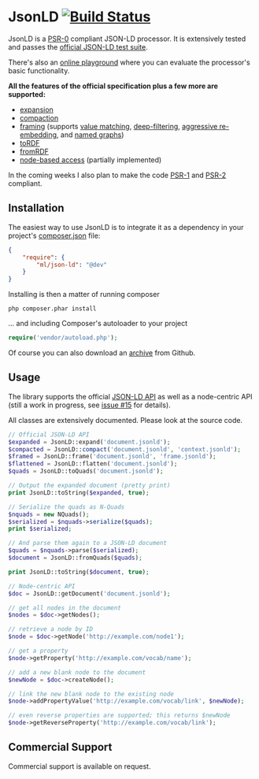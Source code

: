 JsonLD [![Build Status](https://secure.travis-ci.org/lanthaler/JsonLD.png?branch=master)](http://travis-ci.org/lanthaler/JsonLD)
==============

JsonLD is a [PSR-0](https://github.com/php-fig/fig-standards/blob/master/accepted/PSR-0.md) compliant
JSON-LD processor. It is extensively tested and passes the
[official JSON-LD test suite](https://github.com/json-ld/json-ld.org/tree/master/test-suite).

There's also an [online playground](http://www.markus-lanthaler.com/jsonld/playground/) where you can evaluate the
processor's basic functionality.

**All the features of the official specification plus a few more are supported:**

  * [expansion](http://json-ld.org/spec/latest/json-ld-api/#expansion)
  * [compaction](http://json-ld.org/spec/latest/json-ld-api/#compaction)
  * [framing](http://json-ld.org/spec/latest/json-ld-api/#framing) (supports
    [value matching](https://github.com/json-ld/json-ld.org/issues/110),
    [deep-filtering](https://github.com/json-ld/json-ld.org/issues/110),
    [aggressive re-embedding](https://github.com/json-ld/json-ld.org/issues/119), and
    [named graphs](https://github.com/json-ld/json-ld.org/issues/118))
  * [toRDF](http://json-ld.org/spec/latest/json-ld-api/#convert-to-rdf-algorithm)
  * [fromRDF](http://json-ld.org/spec/latest/json-ld-api/#convert-from-rdf-algorithm)
  * [node-based access](https://github.com/lanthaler/JsonLD/issues/15) (partially implemented)

In the coming weeks I also plan to make the code [PSR-1](https://github.com/php-fig/fig-standards/blob/master/accepted/PSR-1-basic-coding-standard.md)
and [PSR-2](https://github.com/php-fig/fig-standards/blob/master/accepted/PSR-2-coding-style-guide.md) compliant.


Installation
------------

The easiest way to use JsonLD is to integrate it as a dependency in your project's
[composer.json](http://getcomposer.org/doc/00-intro.md) file:

```json
{
    "require": {
        "ml/json-ld": "@dev"
    }
}
```

Installing is then a matter of running composer

    php composer.phar install

... and including Composer's autoloader to your project

```php
require('vendor/autoload.php');
```

Of course you can also download an [archive](https://github.com/lanthaler/JsonLD/downloads)
from Github.


Usage
------------

The library supports the official [JSON-LD API](http://www.w3.org/TR/json-ld-api/) as
well as a node-centric API (still a work in progress, see [issue #15](https://github.com/lanthaler/JsonLD/issues/15)
for details).

All classes are extensively documented. Please look at the source code.

```php
// Official JSON-LD API
$expanded = JsonLD::expand('document.jsonld');
$compacted = JsonLD::compact('document.jsonld', 'context.jsonld');
$framed = JsonLD::frame('document.jsonld', 'frame.jsonld');
$flattened = JsonLD::flatten('document.jsonld');
$quads = JsonLD::toQuads('document.jsonld');

// Output the expanded document (pretty print)
print JsonLD::toString($expanded, true);

// Serialize the quads as N-Quads
$nquads = new NQuads();
$serialized = $nquads->serialize($quads);
print $serialized;

// And parse them again to a JSON-LD document
$quads = $nquads->parse($serialized);
$document = JsonLD::fromQuads($quads);

print JsonLD::toString($document, true);

// Node-centric API
$doc = JsonLD::getDocument('document.jsonld');

// get all nodes in the document
$nodes = $doc->getNodes();

// retrieve a node by ID
$node = $doc->getNode('http://example.com/node1');

// get a property
$node->getProperty('http://example.com/vocab/name');

// add a new blank node to the document
$newNode = $doc->createNode();

// link the new blank node to the existing node
$node->addPropertyValue('http://example.com/vocab/link', $newNode);

// even reverse properties are supported; this returns $newNode
$node->getReverseProperty('http://example.com/vocab/link');
```


Commercial Support
------------

Commercial support is available on request.
